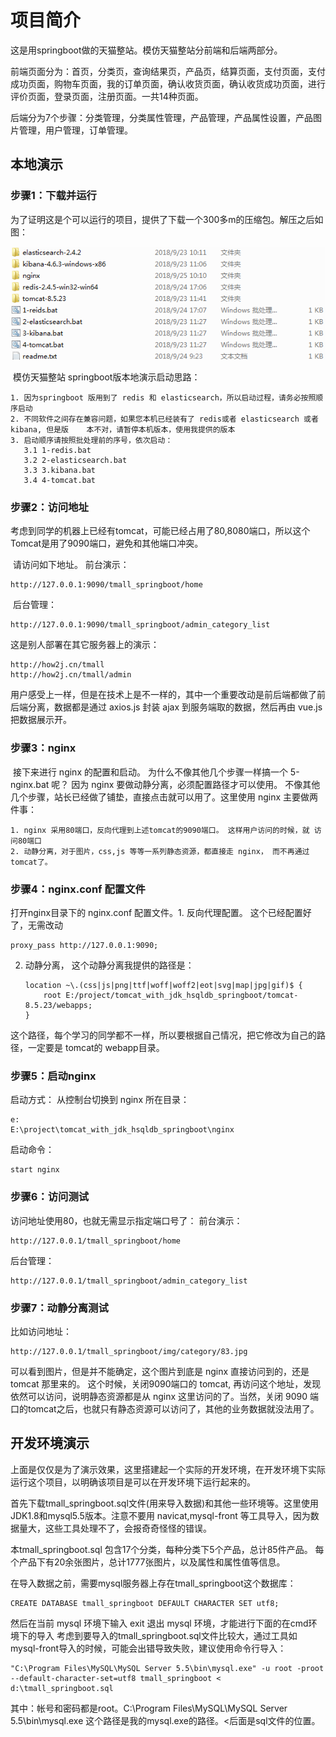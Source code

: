 # 项目简介    

  这是用springboot做的天猫整站。模仿天猫整站分前端和后端两部分。

  前端页面分为：首页，分类页，查询结果页，产品页，结算页面，支付页面，支付成功页面，购物车页面，我的订单页面，确认收货页面，确认收货成功页面，进行评价页面，登录页面，注册页面。一共14种页面。

  后端分为7个步骤：分类管理，分类属性管理，产品管理，产品属性设置，产品图片管理，用户管理，订单管理。

## 本地演示   

### 步骤1：下载并运行

​	为了证明这是个可以运行的项目，提供了下载一个300多m的压缩包。解压之后如图：  

![项目结构](https://github.com/sakurayura/tmall-sb/blob/master/images/tianmaoxiangmstructure.png)

​	模仿天猫整站 springboot版本地演示启动思路：

```
1. 因为springboot 版用到了 redis 和 elasticsearch，所以启动过程，请务必按照顺序启动
2. 不同软件之间存在兼容问题，如果您本机已经装有了 redis或者 elasticsearch 或者 kibana, 但是版    本不对，请暂停本机版本，使用我提供的版本
3. 启动顺序请按照批处理前的序号，依次启动：
   3.1 1-redis.bat
   3.2 2-elasticsearch.bat
   3.3 3.kibana.bat
   3.4 4-tomcat.bat
```

### 步骤2：访问地址

​	考虑到同学的机器上已经有tomcat，可能已经占用了80,8080端口，所以这个Tomcat是用了9090端口，避免和其他端口冲突。

​	请访问如下地址。 前台演示：

```
http://127.0.0.1:9090/tmall_springboot/home
```

​	后台管理：

```
http://127.0.0.1:9090/tmall_springboot/admin_category_list
```

这是别人部署在其它服务器上的演示：

```
http://how2j.cn/tmall
http://how2j.cn/tmall/admin
```

​	用户感受上一样，但是在技术上是不一样的，其中一个重要改动是前后端都做了前后端分离，数据都是通过 axios.js 封装 ajax 到服务端取的数据，然后再由 vue.js 把数据展示开。

### 步骤3：nginx

​	接下来进行 nginx 的配置和启动。 为什么不像其他几个步骤一样搞一个 5-nginx.bat 呢？ 因为 nginx 要做动静分离，必须配置路径才可以使用。 不像其他几个步骤，站长已经做了铺垫，直接点击就可以用了。这里使用 nginx 主要做两件事：

```
1. nginx 采用80端口，反向代理到上述tomcat的9090端口。 这样用户访问的时候，就 访问80端口
2. 动静分离，对于图片，css,js 等等一系列静态资源，都直接走 nginx， 而不再通过 tomcat了。
```

### 步骤4：nginx.conf 配置文件

打开nginx目录下的 nginx.conf 配置文件。1. 反向代理配置。 这个已经配置好了，无需改动

```
proxy_pass http://127.0.0.1:9090;
```

2. 动静分离， 这个动静分离我提供的路径是：

   ```
   location ~\.(css|js|png|ttf|woff|woff2|eot|svg|map|jpg|gif)$ {
       root E:/project/tomcat_with_jdk_hsqldb_springboot/tomcat-8.5.23/webapps;
   }
   ```

这个路径，每个学习的同学都不一样，所以要根据自己情况，把它修改为自己的路径，一定要是 tomcat的 webapp目录。

### 步骤5：启动nginx

启动方式： 从控制台切换到 nginx 所在目录：

```
e:
E:\project\tomcat_with_jdk_hsqldb_springboot\nginx
```

启动命令：

```
start nginx
```

### 步骤6：访问测试

访问地址使用80，也就无需显示指定端口号了：
前台演示：

```
http://127.0.0.1/tmall_springboot/home
```

后台管理：

```
http://127.0.0.1/tmall_springboot/admin_category_list
```

### 步骤7：动静分离测试

比如访问地址：

```
http://127.0.0.1/tmall_springboot/img/category/83.jpg
```

可以看到图片，但是并不能确定，这个图片到底是 nginx 直接访问到的，还是tomcat 那里来的。
这个时候，关闭9090端口的 tomcat, 再访问这个地址，发现依然可以访问，说明静态资源都是从 nginx 这里访问的了。当然，关闭 9090 端口的tomcat之后，也就只有静态资源可以访问了，其他的业务数据就没法用了。

## 开发环境演示

上面是仅仅是为了演示效果，这里搭建起一个实际的开发环境，在开发环境下实际运行这个项目，以明确该项目是可以在开发环境下运行起来的。

首先下载tmall_springboot.sql文件(用来导入数据)和其他一些环境等。这里使用JDK1.8和mysql5.5版本。注意不要用 navicat,mysql-front 等工具导入，因为数据量大，这些工具处理不了，会报奇奇怪怪的错误。

本tmall_springboot.sql 包含17个分类，每种分类下5个产品，总计85件产品。 每个产品下有20余张图片，总计1777张图片，以及属性和属性值等信息。

在导入数据之前，需要mysql服务器上存在tmall_springboot这个数据库：

```
CREATE DATABASE tmall_springboot DEFAULT CHARACTER SET utf8;
```

然后在当前 mysql 环境下输入 exit 退出 mysql 环境，才能进行下面的在cmd环境下的导入
考虑到要导入的tmall_springboot.sql文件比较大，通过工具如mysql-front导入的时候，可能会出错导致失败，建议使用命令行导入：

```
"C:\Program Files\MySQL\MySQL Server 5.5\bin\mysql.exe" -u root -proot --default-character-set=utf8 tmall_springboot < d:\tmall_springboot.sql
```

其中：帐号和密码都是root。C:\Program Files\MySQL\MySQL Server 5.5\bin\mysql.exe 这个路径是我的mysql.exe的路径。<后面是sql文件的位置。
